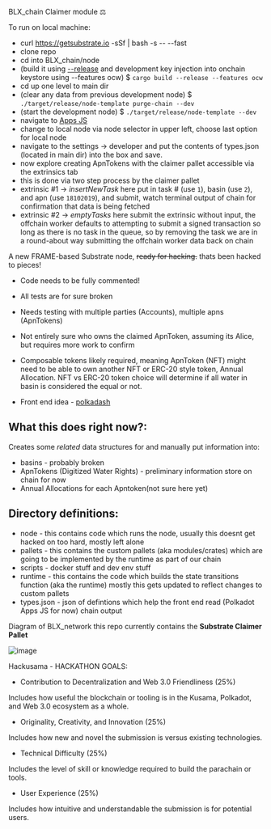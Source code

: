 BLX_chain Claimer module ⚖️

To run on local machine:
- curl https://getsubstrate.io -sSf | bash -s -- --fast
- clone repo
- cd into BLX_chain/node
- (build it using [--release](https://doc.rust-lang.org/book/ch01-03-hello-cargo.html?highlight=--release#building-for-release) and development key injection into onchain keystore using --features ocw) $ `cargo build --release --features ocw`
- cd up one level to main dir
- (clear any data from previous development node) $ `./target/release/node-template purge-chain --dev`
- (start the development node) $ `./target/release/node-template --dev`
- navigate to [Apps JS](https://polkadot.js.org/apps/#/settings/developer)
- change to local node via node selector in upper left, choose last option for local node
- navigate to the settings -> developer and put the contents of types.json (located in main dir) into the box and save. 
- now explore creating ApnTokens with the claimer pallet accessible via the extrinsics tab 
- this is done via two step process by the claimer pallet 
- extrinsic #1 -> _insertNewTask_ here put in task # (use `1`), basin (use `2`), and apn (use `18102019`), and submit, watch terminal output of chain for confirmation that data is being fetched
- extrinsic #2 -> _emptyTasks_ here submit the extrinsic without input, the offchain worker defaults to attempting to submit a signed transaction so long as there is no task in the queue, so by removing the task we are in a round-about way submitting the offchain worker data back on chain

A new FRAME-based Substrate node, ~~ready for hacking.~~ thats been hacked to pieces!

*  Code needs to be fully commented!  

*  All tests are for sure broken  

*  Needs testing with multiple parties (Accounts), multiple apns (ApnTokens)

*  Not entirely sure who owns the claimed ApnToken, assuming its Alice, but requires more work to confirm

*  Composable tokens likely required, meaning ApnToken (NFT) might need to be able to own another NFT or ERC-20 style token, Annual Allocation. NFT vs ERC-20 token choice will determine if all water in basin is considered the equal or not. 

* Front end idea - [polkadash](https://dotleap.com/polkadash-a-vuejs-dashboard-starter-kit-for-your-substrate-chain/)
  
## What this does right now?:

Creates some *related* data structures for and manually put information into:
* basins - probably broken
* ApnTokens (Digitized Water Rights) - preliminary information store on chain for now
* Annual Allocations for each Apntoken(not sure here yet)

## Directory definitions:
* node - this contains code which runs the node, usually this doesnt get hacked on too hard, mostly left alone
* pallets - this contains the custom pallets (aka modules/crates) which are going to be implemented by the runtime as part of our chain
* scripts - docker stuff and dev env stuff
* runtime - this contains the code which builds the state transitions function (aka the runtime) mostly this gets updated to reflect changes to custom pallets
* types.json - json of defintions which help the front end read (Polkadot Apps JS for now) chain output

Diagram of BLX_network this repo currently contains the __Substrate Claimer Pallet__  

![image](https://drive.google.com/uc?export=view&id=1F6F5cAr8El8iRzhxb95JW2UIjEAhxsSu)

Hackusama - HACKATHON GOALS:
* Contribution to Decentralization and Web 3.0 Friendliness (25%)
 
 Includes how useful the blockchain or tooling is in the Kusama, Polkadot, and Web 3.0 ecosystem as a whole.

* Originality, Creativity, and Innovation (25%)

Includes how new and novel the submission is versus existing technologies.

* Technical Difficulty (25%)

Includes the level of skill or knowledge required to build the parachain or tools.

* User Experience (25%)

Includes how intuitive and understandable the submission is for potential users.
